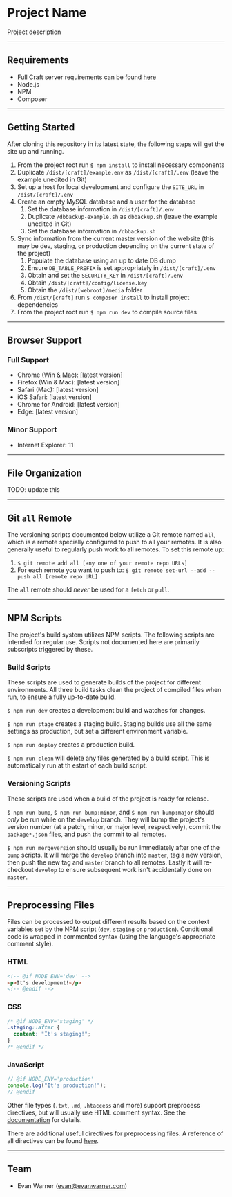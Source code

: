 # Project Name

Project description


---


## Requirements
- Full Craft server requirements can be found [here](https://docs.craftcms.com/v3/requirements.html)
- Node.js
- NPM
- Composer


---


## Getting Started
After cloning this repository in its latest state, the following steps will get the site up and running.

1. From the project root run `$ npm install` to install necessary components
1. Duplicate `/dist/[craft]/example.env` as `/dist/[craft]/.env` (leave the example unedited in Git)
1. Set up a host for local development and configure the `SITE_URL` in `/dist/[craft]/.env`
1. Create an empty MySQL database and a user for the database
    1. Set the database information in `/dist/[craft]/.env`
    1. Duplicate `/dbbackup-example.sh` as `dbbackup.sh` (leave the example unedited in Git)
    1. Set the database information in `/dbbackup.sh`
1. Sync information from the current master version of the website (this may be dev, staging, or production depending on the current state of the project)
    1. Populate the database using an up to date DB dump
    1. Ensure `DB_TABLE_PREFIX` is set appropriately in `/dist/[craft]/.env`
    1. Obtain and set the `SECURITY_KEY` in `/dist/[craft]/.env`
    1. Obtain `/dist/[craft]/config/license.key`
    1. Obtain the `/dist/[webroot]/media` folder
1. From `/dist/[craft]` run `$ composer install` to install project dependencies
1. From the project root run `$ npm run dev` to compile source files


---


## Browser Support
### Full Support
- Chrome (Win & Mac): [latest version]
- Firefox (Win & Mac): [latest version]
- Safari (Mac): [latest version]
- iOS Safari: [latest version]
- Chrome for Android: [latest version]
- Edge: [latest version]

### Minor Support
- Internet Explorer: 11


---


## File Organization
TODO: update this


---


## Git `all` Remote
The versioning scripts documented below utilize a Git remote named `all`, which is a remote specially configured to push to all your remotes. It is also generally useful to regularly push work to all remotes. To set this remote up:

1. `$ git remote add all [any one of your remote repo URLs]`
1. For each remote you want to push to: `$ git remote set-url --add --push all [remote repo URL]`

The `all` remote should _never_ be used for a `fetch` or `pull`.


---


## NPM Scripts
The project's build system utilizes NPM scripts. The following scripts are intended for regular use. Scripts not documented here are primarily subscripts triggered by these.

### Build Scripts
These scripts are used to generate builds of the project for different environments. All three build tasks clean the project of compiled files when run, to ensure a fully up-to-date build.

`$ npm run dev` creates a development build and watches for changes.

`$ npm run stage` creates a staging build. Staging builds use all the same settings as production, but set a different environment variable.

`$ npm run deploy` creates a production build.

`$ npm run clean` will delete any files generated by a build script. This is automatically run at th estart of each build script.

### Versioning Scripts
These scripts are used when a build of the project is ready for release.

`$ npm run bump`, `$ npm run bump:minor`, and `$ npm run bump:major` should _only_ be run while on the `develop` branch. They will bump the project's version number (at a patch, minor, or major level, respectively), commit the `package*.json` files, and push the commit to all remotes.

`$ npm run mergeversion` should usually be run immediately after one of the `bump` scripts. It will merge the `develop` branch into `master`, tag a new version, then push the new tag and `master` branch to all remotes. Lastly it will re-checkout `develop` to ensure subsequent work isn't accidentally done on `master`. 


---


## Preprocessing Files
Files can be processed to output different results based on the context variables set by the NPM script (`dev`, `staging` or `production`). Conditional code is wrapped in commented syntax (using the language's appropriate comment style).

### HTML
```html
<!-- @if NODE_ENV='dev' -->
<p>It's development!</p>
<!-- @endif -->
```

### CSS
```css
/* @if NODE_ENV='staging' */
.staging::after {
  content: "It's staging!";
}
/* @endif */
```

### JavaScript
```javascript
// @if NODE_ENV='production'
console.log("It's production!");
// @endif
```

Other file types (`.txt`, `.md`, `.htaccess` and more) support preprocess directives, but will usually use HTML comment syntax. See the [documentation](https://github.com/jsoverson/preprocess#optionstype) for details.

There are additional useful directives for preprocessing files. A reference of all directives can be found [here](https://github.com/jsoverson/preprocess#all-directives).


---


## Team
- Evan Warner (evan@evanwarner.com)


